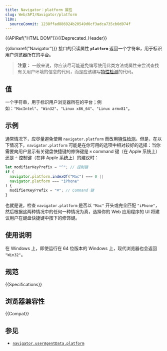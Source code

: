 ```yaml
---
title: Navigator：platform 属性
slug: Web/API/Navigator/platform
l10n:
  sourceCommit: 1238ffad886924b20549d0cf3adca735cb0d074f
---
```


{{APIRef("HTML DOM")}}{{Deprecated_Header}}

{{domxref("Navigator")}} 接口的只读属性 **`platform`** 返回一个字符串，用于标识用户浏览器所在的平台。

> **注意：** 一般来说，你应该尽可能避免编写使用此类方法或属性来尝试查找有关用户环境的信息的代码，而是应该编写[特性检测](/zh-CN/docs/Learn/Tools_and_testing/Cross_browser_testing/Feature_detection)的代码。

## 值

一个字符串，用于标识用户浏览器所在的平台；例如：`"MacIntel"`、`"Win32"`、`"Linux x86_64"`、`"Linux armv81"`。

## 示例

通常情况下，应尽量避免使用 `navigator.platform` 而改用[特性检测](/zh-CN/docs/Learn/Tools_and_testing/Cross_browser_testing/Feature_detection)。但是，在以下情况下，`navigator.platform` 可能是在你可用的选项中相对较好的选择：当你需要向用户显示有关键盘快捷键的修饰键是 `⌘` command 键（在 Apple 系统上）还是 `⌃` 控制键（在非 Apple 系统上）的建议时：

```js
let modifierKeyPrefix = "^"; // 控制键
if (
  navigator.platform.indexOf("Mac") === 0 ||
  navigator.platform === "iPhone"
) {
  modifierKeyPrefix = "⌘"; // Command 键
}
```

也就是说，检查 `navigator.platform` 是否以 `"Mac"` 开头或完全匹配 `"iPhone"`，然后根据这两种情况中的任何一种情况为真，选择你的 Web 应用程序的 UI 将建议用户在键盘快捷键中按下的修饰键。

## 使用说明

在 Windows 上，即使运行在 64 位版本的 Windows 上，现代浏览器也会返回 `"Win32"`。

## 规范

{{Specifications}}

## 浏览器兼容性

{{Compat}}

## 参见

- [`navigator.userAgentData.platform`](/zh-CN/docs/Web/API/NavigatorUAData/platform)

